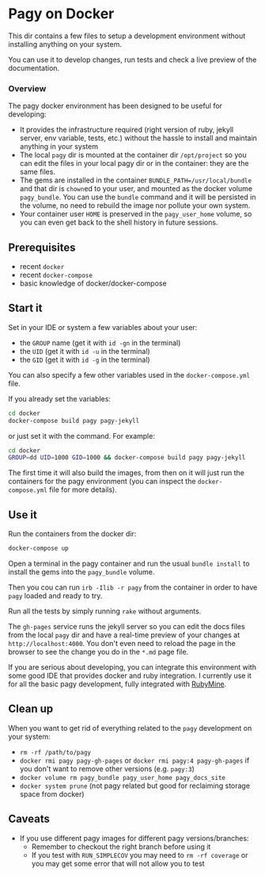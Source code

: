 # Pagy on Docker

This dir contains a few files to setup a development environment without installing anything on your system.

You can use it to develop changes, run tests and check a live preview of the documentation.

### Overview

The pagy docker environment has been designed to be useful for developing:

- It provides the infrastructure required (right version of ruby, jekyll server, env variable, tests, etc.) without the hassle to install and maintain anything in your system
- The local `pagy` dir is mounted at the container dir `/opt/project` so you can edit the files in your local pagy dir or in the container: they are the same files.
- The gems are installed in the container `BUNDLE_PATH=/usr/local/bundle` and that dir is `chown`ed to your user, and mounted as the docker volume `pagy_bundle`. You can use the `bundle` command and it will be persisted in the volume, no need to rebuild the image nor pollute your own system.
- Your container user `HOME` is preserved in the `pagy_user_home` volume, so you can even get back to the shell history in future sessions.


## Prerequisites

- recent `docker`
- recent `docker-compose`
- basic knowledge of docker/docker-compose

## Start it

Set in your IDE or system a few variables about your user:

- the `GROUP` name (get it with `id -gn` in the terminal)
- the `UID` (get it with `id -u` in the terminal)
- the `GID` (get it with `id -g` in the terminal)

You can also specify a few other variables used in the `docker-compose.yml` file.

If you already set the variables:

```sh
cd docker
docker-compose build pagy pagy-jekyll
```

or just set it with the command. For example:

```sh
cd docker
GROUP=dd UID=1000 GID=1000 && docker-compose build pagy pagy-jekyll
```

The first time it will also build the images, from then on it will just run the containers for the pagy environment (you can inspect the `docker-compose.yml` file for more details).

## Use it

Run the containers from the docker dir:

```sh
docker-compose up
```

Open a terminal in the pagy container and run the usual `bundle install` to install the gems into the `pagy_bundle` volume.

Then you cou can run `irb -Ilib -r pagy` from the container in order to have `pagy` loaded and ready to try.

Run all the tests by simply running `rake` without arguments.

The `gh-pages` service runs the jekyll server so you can edit the docs files from the local `pagy` dir and have a real-time preview of your changes at `http://localhost:4000`. You don't even need to reload the page in the browser to see the change you do in the `*.md` page file.

If you are serious about developing, you can integrate this environment with some good IDE that provides docker and ruby integration. I currently use it for all the basic pagy development, fully integrated with [RubyMine](https://www.jetbrains.com/ruby/?from=https%3A%2F%2Fgithub.com%2Fddnexus%2Fpagy).

## Clean up

When you want to get rid of everything related to the `pagy` development on your system:

- `rm -rf /path/to/pagy`
- `docker rmi pagy pagy-gh-pages` or `docker rmi pagy:4 pagy-gh-pages` if you don't want to remove other versions (e.g. `pagy:3`)
- `docker volume rm pagy_bundle pagy_user_home pagy_docs_site`
- `docker system prune` (not pagy related but good for reclaiming storage space from docker)

## Caveats

- If you use different pagy images for different pagy versions/branches:
  - Remember to checkout the right branch before using it
  - If you test with `RUN_SIMPLECOV` you may need to `rm -rf coverage` or you may get some error that will not allow you to test

